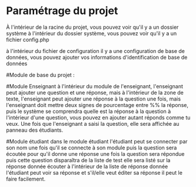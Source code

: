 # Paramétrage du projet
À l'intérieur de la racine du projet, vous pouvez voir qu'il y a un dossier système à l'intérieur du dossier système, vous pouvez voir qu'il y a un fichier config.php 

à l'intérieur du fichier de configuration il y a une configuration de base de données, vous pouvez ajouter vos informations d'identification de base de données

 
#Module de base du projet :

#Module Enseignant
à l'intérieur du module de l'enseignant, l'enseignant peut ajouter une question et une réponse, mais à l'intérieur de la zone de texte, l'enseignant peut ajouter une réponse à la question une fois, mais l'enseignant doit mettre deux signes de pourcentage entre %% la réponse, 
puis le système se comprendra quelle est la réponse à la question à l'intérieur d'une question, vous pouvez en ajouter autant réponds comme tu veux. Une fois que l'enseignant a saisi la question, 
elle sera affichée au panneau des étudiants.

#Module étudiant
dans le module étudiant l'étudiant peut se connecter par son nom une fois qu'il se connecte à son module puis la question sera écoutée pour qu'il donne une réponse une fois la question sera répondue puis cette question disparaîtra de la liste de test elle sera listé sur la réponse donnée écouter à l'intérieur de la liste de réponse donnée l'étudiant peut voir sa réponse et s'il/elle veut éditer sa réponse il peut le faire facilement.